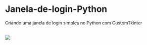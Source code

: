 # Janela-de-login-Python
 Criando uma janela de login simples no Python com CustomTkinter
 
 <div style = "display: inline_block"> </br>
<img align= "center" src= "https://user-images.githubusercontent.com/124211381/221401354-95708c64-605a-49c9-adcb-57f10a8214af.JPG" />
